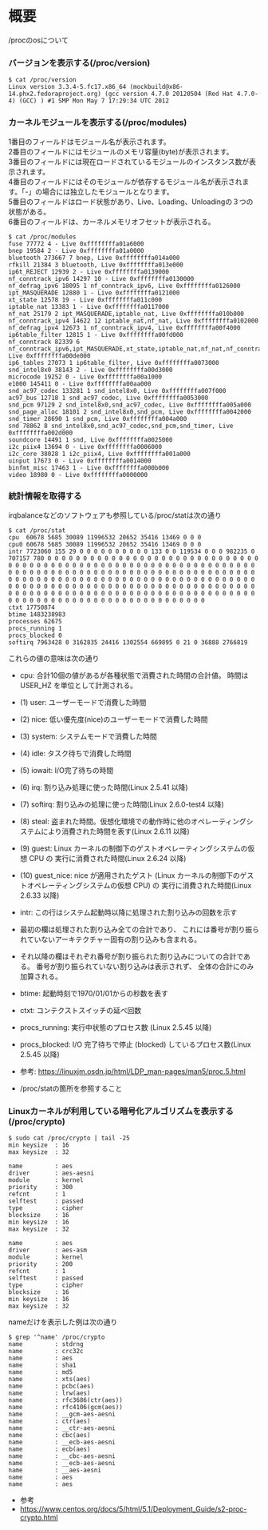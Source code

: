 # 概要
/procのosについて


### バージョンを表示する(/proc/version)
```
$ cat /proc/version 
Linux version 3.3.4-5.fc17.x86_64 (mockbuild@x86-14.phx2.fedoraproject.org) (gcc version 4.7.0 20120504 (Red Hat 4.7.0-4) (GCC) ) #1 SMP Mon May 7 17:29:34 UTC 2012
```

### カーネルモジュールを表示する(/proc/modules)

1番目のフィールドはモジュール名が表示されます。  
2番目のフィールドにはモジュールのメモリ容量(byte)が表示されます。  
3番目のフィールドには現在ロードされているモジュールのインスタンス数が表示されます。  
4番目のフィールドにはそのモジュールが依存するモジュール名が表示されます。「-」の場合には独立したモジュールとなります。  
5番目のフィールドはロード状態があり、Live、Loading、Unloadingの３つの状態がある。  
6番目のフィールドは、カーネルメモリオフセットが表示される。  

```
$ cat /proc/modules 
fuse 77772 4 - Live 0xffffffffa01a6000
bnep 19584 2 - Live 0xffffffffa01a0000
bluetooth 273667 7 bnep, Live 0xffffffffa014a000
rfkill 21384 3 bluetooth, Live 0xffffffffa013e000
ip6t_REJECT 12939 2 - Live 0xffffffffa0139000
nf_conntrack_ipv6 14297 10 - Live 0xffffffffa0130000
nf_defrag_ipv6 18095 1 nf_conntrack_ipv6, Live 0xffffffffa0126000
ipt_MASQUERADE 12880 1 - Live 0xffffffffa0121000
xt_state 12578 19 - Live 0xffffffffa011c000
iptable_nat 13383 1 - Live 0xffffffffa0117000
nf_nat 25179 2 ipt_MASQUERADE,iptable_nat, Live 0xffffffffa010b000
nf_conntrack_ipv4 14622 12 iptable_nat,nf_nat, Live 0xffffffffa0102000
nf_defrag_ipv4 12673 1 nf_conntrack_ipv4, Live 0xffffffffa00f4000
ip6table_filter 12815 1 - Live 0xffffffffa00fd000
nf_conntrack 82339 6 nf_conntrack_ipv6,ipt_MASQUERADE,xt_state,iptable_nat,nf_nat,nf_conntrack_ipv4, Live 0xffffffffa00de000
ip6_tables 27073 1 ip6table_filter, Live 0xffffffffa0073000
snd_intel8x0 38143 2 - Live 0xffffffffa00d3000
microcode 19252 0 - Live 0xffffffffa00a1000
e1000 145411 0 - Live 0xffffffffa00aa000
snd_ac97_codec 133281 1 snd_intel8x0, Live 0xffffffffa007f000
ac97_bus 12718 1 snd_ac97_codec, Live 0xffffffffa0053000
snd_pcm 97129 2 snd_intel8x0,snd_ac97_codec, Live 0xffffffffa005a000
snd_page_alloc 18101 2 snd_intel8x0,snd_pcm, Live 0xffffffffa0042000
snd_timer 28690 1 snd_pcm, Live 0xffffffffa004a000
snd 78862 8 snd_intel8x0,snd_ac97_codec,snd_pcm,snd_timer, Live 0xffffffffa002d000
soundcore 14491 1 snd, Live 0xffffffffa0025000
i2c_piix4 13694 0 - Live 0xffffffffa0006000
i2c_core 38028 1 i2c_piix4, Live 0xffffffffa001a000
uinput 17673 0 - Live 0xffffffffa0014000
binfmt_misc 17463 1 - Live 0xffffffffa000b000
video 18980 0 - Live 0xffffffffa0000000
```

### 統計情報を取得する
irqbalanceなどのソフトウェアも参照している/proc/statは次の通り

```
$ cat /proc/stat 
cpu  60678 5685 30089 11996532 20652 35416 13469 0 0 0
cpu0 60678 5685 30089 11996532 20652 35416 13469 0 0 0
intr 7723060 155 29 0 0 0 0 0 0 0 0 0 0 133 0 0 119534 0 0 0 982235 0 707157 780 0 0 0 0 0 0 0 0 0 0 0 0 0 0 0 0 0 0 0 0 0 0 0 0 0 0 0 0 0 0 0 0 0 0 0 0 0 0 0 0 0 0 0 0 0 0 0 0 0 0 0 0 0 0 0 0 0 0 0 0 0 0 0 0 0 0 0 0 0 0 0 0 0 0 0 0 0 0 0 0 0 0 0 0 0 0 0 0 0 0 0 0 0 0 0 0 0 0 0 0 0 0 0 0 0 0 0 0 0 0 0 0 0 0 0 0 0 0 0 0 0 0 0 0 0 0 0 0 0 0 0 0 0 0 0 0 0 0 0 0 0 0 0 0 0 0 0 0 0 0 0 0 0 0 0 0 0 0 0 0 0 0 0 0 0 0 0 0 0 0 0 0 0 0 0 0 0 0 0 0 0 0 0 0 0 0 0 0 0 0 0 0 0 0 0 0 0 0 0 0 0 0 0 0 0 0 0 0 0 0 0 0 0 0 0 0 0 0 0 0 0 0 0 0 0 0 0 0 0 0 0 0 0
ctxt 17750874
btime 1483238983
processes 62675
procs_running 1
procs_blocked 0
softirq 7963428 0 3162835 24416 1302554 669895 0 21 0 36888 2766819
```

これらの値の意味は次の通り
- cpu: 合計10個の値があるが各種状態で消費された時間の合計値。 時間は USER_HZ を単位として計測される。
 - (1) user: ユーザーモードで消費した時間
 - (2) nice: 低い優先度(nice)のユーザーモードで消費した時間
 - (3) system: システムモードで消費した時間
 - (4) idle: タスク待ちで消費した時間
 - (5) iowait: I/O完了待ちの時間
 - (6) irq: 割り込み処理に使った時間(Linux 2.5.41 以降)
 - (7) softirq: 割り込みの処理に使った時間(Linux 2.6.0-test4 以降)
 - (8) steal: 盗まれた時間。仮想化環境での動作時に他のオペレーティングシステムにより消費された時間を表す(Linux 2.6.11 以降)
 - (9) guest: Linux カーネルの制御下のゲストオペレーティングシステムの仮想 CPU の 実行に消費された時間(Linux 2.6.24 以降)
 - (10) guest_nice: nice が適用されたゲスト (Linux カーネルの制御下のゲストオペレーティングシステムの仮想 CPU) の 実行に消費された時間(Linux 2.6.33 以降)
- intr: この行はシステム起動時以降に処理された割り込みの回数を示す
 - 最初の欄は処理された割り込み全ての合計であり、 これには番号が割り振られていないアーキテクチャー固有の割り込みも含まれる。 
 - それ以降の欄はそれぞれ番号が割り振られた割り込みについての合計である。 番号が割り振られていない割り込みは表示されず、 全体の合計にのみ加算される。 
- btime: 起動時刻で1970/01/01からの秒数を表す
- ctxt: コンテクストスイッチの延べ回数
- procs_running: 実行中状態のプロセス数 (Linux 2.5.45 以降)
- procs_blocked: I/O 完了待ちで停止 (blocked) しているプロセス数(Linux 2.5.45 以降)

- 参考: https://linuxjm.osdn.jp/html/LDP_man-pages/man5/proc.5.html
 - /proc/statの箇所を参照すること

### Linuxカーネルが利用している暗号化アルゴリズムを表示する(/proc/crypto)
```
$ sudo cat /proc/crypto | tail -25
min keysize  : 16
max keysize  : 32

name         : aes
driver       : aes-aesni
module       : kernel
priority     : 300
refcnt       : 1
selftest     : passed
type         : cipher
blocksize    : 16
min keysize  : 16
max keysize  : 32

name         : aes
driver       : aes-asm
module       : kernel
priority     : 200
refcnt       : 1
selftest     : passed
type         : cipher
blocksize    : 16
min keysize  : 16
max keysize  : 32
```

nameだけを表示した例は次の通り
```
$ grep '^name' /proc/crypto
name         : stdrng
name         : crc32c
name         : aes
name         : sha1
name         : md5
name         : xts(aes)
name         : pcbc(aes)
name         : lrw(aes)
name         : rfc3686(ctr(aes))
name         : rfc4106(gcm(aes))
name         : __gcm-aes-aesni
name         : ctr(aes)
name         : __ctr-aes-aesni
name         : cbc(aes)
name         : __ecb-aes-aesni
name         : ecb(aes)
name         : __cbc-aes-aesni
name         : __ecb-aes-aesni
name         : __aes-aesni
name         : aes
name         : aes
```

- 参考
 - https://www.centos.org/docs/5/html/5.1/Deployment_Guide/s2-proc-crypto.html
